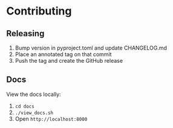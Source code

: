 # Contributing

## Releasing

1. Bump version in pyproject.toml and update CHANGELOG.md
2. Place an annotated tag on that commit
3. Push the tag and create the GitHub release

## Docs

View the docs locally:

1. `cd docs`
2. `./view_docs.sh`
3. Open `http://localhost:8000`
